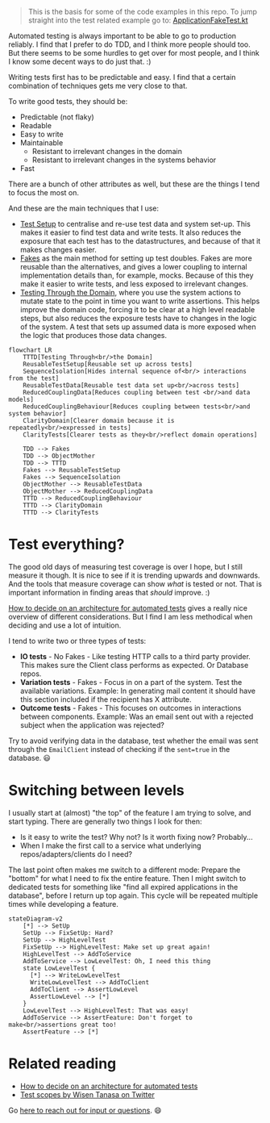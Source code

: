 > This is the basis for some of the code examples in this repo. To jump straight into the test related example go to: [ApplicationFakeTest.kt](../src/test/kotlin/fakes/ApplicationFakeTest.kt)

Automated testing is always important to be able to go to production reliably. I find that I prefer to do TDD, and I think more people should too. But there seems to be some hurdles to get over for most people, and I think I know some decent ways to do just that. :)

Writing tests first has to be predictable and easy. I find that a certain combination of techniques gets me very close to that.

To write good tests, they should be:
- Predictable (not flaky)
- Readable
- Easy to write
- Maintainable
  - Resistant to irrelevant changes in the domain
  - Resistant to irrelevant changes in the systems behavior
- Fast

There are a bunch of other attributes as well, but these are the things I tend to focus the most on.

And these are the main techniques that I use:

- [Test Setup](test-setup.md) to centralise and re-use test data and system set-up. This makes it easier to find test data and write tests. It also reduces the exposure that each test has to the datastructures, and because of that it makes changes easier.
- [Fakes](fakes.md) as the main method for setting up test doubles. Fakes are more reusable than the alternatives, and gives a lower coupling to internal implementation details than, for example, mocks. Because of this they make it easier to write tests, and less exposed to irrelevant changes.
- [Testing Through the Domain](tttd.md), where you use the system actions to mutate state to the point in time you want to write assertions. This helps improve the domain code, forcing it to be clear at a high level readable steps, but also reduces the exposure tests have to changes in the logic of the system. A test that sets up assumed data is more exposed when the logic that produces those data changes.

```mermaid
flowchart LR
    TTTD[Testing Through<br/>the Domain]
    ReusableTestSetup[Reusable set up across tests]
    SequenceIsolation[Hides internal sequence of<br/> interactions from the test]
    ReusableTestData[Reusable test data set up<br/>across tests]
    ReducedCouplingData[Reduces coupling between test <br/>and data models]
    ReducedCouplingBehaviour[Reduces coupling between tests<br/>and system behavior]
    ClarityDomain[Clearer domain because it is repeatedly<br/>expressed in tests]
    ClarityTests[Clearer tests as they<br/>reflect domain operations]
    
    TDD --> Fakes
    TDD --> ObjectMother
    TDD --> TTTD
    Fakes --> ReusableTestSetup
    Fakes --> SequenceIsolation
    ObjectMother --> ReusableTestData
    ObjectMother --> ReducedCouplingData
    TTTD --> ReducedCouplingBehaviour
    TTTD --> ClarityDomain
    TTTD --> ClarityTests
```

# Test everything?

The good old days of measuring test coverage is over I hope, but I still measure it though. It is nice to see if it is trending upwards and downwards. And the tools that measure coverage can show _what_ is tested or not. That is important information in finding areas that *should* improve. :)

[How to decide on an architecture for automated tests](https://www.qwan.eu/2020/09/17/test-architecture.html) gives a really nice overview of different considerations. But I find I am less methodical when deciding and use a lot of intuition.

I tend to write two or three types of tests:
- **IO tests** - No Fakes - Like testing HTTP calls to a third party provider. This makes sure the Client class performs as expected. Or Database repos.
- **Variation tests** - Fakes - Focus in on a part of the system. Test the available variations. Example: In generating mail content it should have this section included if the recipient has X attribute.
- **Outcome tests** - Fakes - This focuses on outcomes in interactions between components. Example: Was an email sent out with a rejected subject when the application was rejected?

Try to avoid verifying data in the database,
test whether the email was sent through the `EmailClient` instead of checking if the `sent=true` in the database.
:smiley:

# Switching between levels
I usually start at (almost) "the top" of the feature I am trying to solve, and start typing. There are generally two things I look for then:
- Is it easy to write the test? Why not? Is it worth fixing now? Probably...
- When I make the first call to a service what underlying repos/adapters/clients do I need?

The last point often makes me switch to a different mode: Prepare the "bottom" for what I need to fix the entire feature. Then I might switch to dedicated tests for something like "find all expired applications in the database", before I return up top again. This cycle will be repeated multiple times while developing a feature.

```mermaid
stateDiagram-v2
    [*] --> SetUp
    SetUp --> FixSetUp: Hard?
    SetUp --> HighLevelTest
    FixSetUp --> HighLevelTest: Make set up great again!
    HighLevelTest --> AddToService
    AddToService --> LowLevelTest: Oh, I need this thing
    state LowLevelTest {
      [*] --> WriteLowLevelTest
      WriteLowLevelTest --> AddToClient
      AddToClient --> AssertLowLevel
      AssertLowLevel --> [*]
    }
    LowLevelTest --> HighLevelTest: That was easy!
    AddToService --> AssertFeature: Don't forget to make<br/>assertions great too!
    AssertFeature --> [*]

```

# Related reading
- [How to decide on an architecture for automated tests](https://www.qwan.eu/2020/09/17/test-architecture.html)
- [Test scopes by Wisen Tanasa on Twitter](https://twitter.com/ceilfors/status/1687780512277069824)

Go [here to reach out for input or questions](../README.md). :smile:
